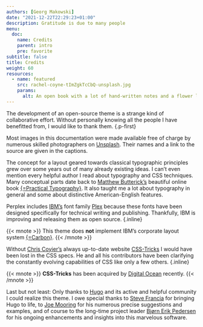 ```yaml
---
authors: [Georg Makowski]
date: "2021-12-22T22:29:23+01:00"
description: Gratitude is due to many people
menu:
  doc:
    name: Credits
    parent: intro
    pre: favorite
subtitle: false
title: Credits
weight: 60
resources: 
  - name: featured
    src: rachel-coyne-tImZgkTcCbQ-unsplash.jpg
    params:
      alt: An open book with a lot of hand-written notes and a flower laying on the left page
---
```


The development of an open-source theme is a strange kind of collaborative effort. Without personally knowing all the people I have benefitted from, I would like to thank them.
{.p-first}
<!--more-->

Most images in this documentation were made available free of charge by numerous skilled photographers on [Unsplash][unsplash]. Their names and a link to the source are given in the captions.

The concept for a layout geared towards classical typographic principles grew over some years out of many already existing ideas. I can’t even mention every helpful author I read about typography and CSS techniques. Many conceptual parts date back to [Matthew Butterick’s][mb] beautiful online book [{=Practical Typo&shy;graphy}][pt]. It also taught me a lot about typography in general and some about distinctive American-English features.

Perplex includes [IBM’s][ibm] font family [Plex][plex] because these fonts have been designed specifically for technical writing and publishing. Thankfully, IBM is improving and releasing them as open source.
{.inline}

{{< mnote >}}
This theme does **not** implement IBM’s corporate layout system [{=Carbon}](https://carbondesignsystem.com/).
{{< /mnote >}}

Without [Chris Coyier’s][cc] always up-to-date website [CSS-Tricks][cc] I would have been lost in the CSS specs. He and all his contributors have been clarifying the constantly evolving capabilities of CSS like only a few others.
{.inline}

{{< mnote >}}
**CSS-Tricks** has been acquired by [Digital Ocean](https://digitalocean.com) recently.
{{< /mnote >}}

Last but not least: Only thanks to [Hugo](https://gohugo.io) and its active and helpful community I could realize this theme. I owe special thanks to [Steve Francia][sf] for bringing Hugo to life, to [Joe Mooring][jm] for his numerous precise suggestions and examples, and of course to the long-time project leader [Bjørn Erik Pedersen][bep] for his ongoing enhancements and insights into this marvelous software.

[cc]: https://chriscoyier.net/
[mb]: https://matthewbutterick.com
[bep]: https://discourse.gohugo.io/u/bep/summary
[jm]: https://discourse.gohugo.io/u/jmooring/summary
[sf]: https://spf13.com/
[pt]: https://practicaltypography.com/
[cc]: https://css-tricks.com
[go]: https://go.dev
[ibm]: https://ibm.com
[plex]: https://ibm.com/plex
[unsplash]: https://unsplash.com/
